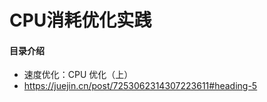 # CPU消耗优化实践
#### 目录介绍








- 速度优化：CPU 优化（上）
- https://juejin.cn/post/7253062314307223611#heading-5

































